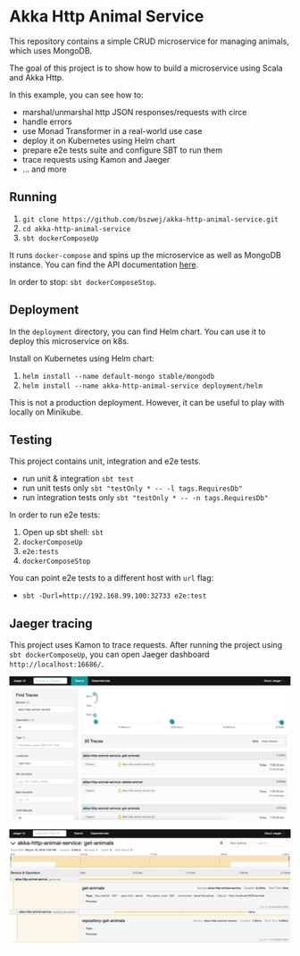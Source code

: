 # Akka Http Animal Service

This repository contains a simple CRUD microservice for managing animals, which uses MongoDB.

The goal of this project is to show how to build a microservice using Scala and Akka Http. 

In this example, you can see how to:
- marshal/unmarshal http JSON responses/requests with circe
- handle errors
- use Monad Transformer in a real-world use case
- deploy it on Kubernetes using Helm chart
- prepare e2e tests suite and configure SBT to run them
- trace requests using Kamon and Jaeger
- ... and more

## Running

1. `git clone https://github.com/bszwej/akka-http-animal-service.git`
1. `cd akka-http-animal-service`
1. `sbt dockerComposeUp`

It runs `docker-compose` and spins up the microservice as well as MongoDB instance. 
You can find the API documentation [here](./docs/api.yaml).

In order to stop: `sbt dockerComposeStop`.

## Deployment

In the `deployment` directory, you can find Helm chart. You can use it to deploy this microservice on k8s.

Install on Kubernetes using Helm chart:

1. `helm install --name default-mongo stable/mongodb`
1. `helm install --name akka-http-animal-service deployment/helm`

This is not a production deployment. However, it can be useful to play with locally on Minikube.

## Testing

This project contains unit, integration and e2e tests.

- run unit & integration `sbt test`
- run unit tests only `sbt "testOnly * -- -l tags.RequiresDb"`
- run integration tests only `sbt "testOnly * -- -n tags.RequiresDb"`

In order to run e2e tests:
1. Open up sbt shell: `sbt` 
1. `dockerComposeUp`
1. `e2e:tests` 
1. `dockerComposeStop`

You can point e2e tests to a different host with `url` flag:
- `sbt -Durl=http://192.168.99.100:32733 e2e:test`

## Jaeger tracing

This project uses Kamon to trace requests. After running the project using `sbt dockerComposeUp`, you can open Jaeger dashboard `http://localhost:16686/`.

![](jaeger-trace-list-screen.png)


![](jaeger-trace-screen.png)
